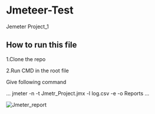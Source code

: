 # Jmeteer-Test
Jemeter Project_1
## How to run this file

1.Clone the repo

2.Run CMD in the root file 

Give following command

...
jmeter -n -t Jmetr_Project.jmx -l log.csv -e -o Reports
...

![Jmeter_report](https://user-images.githubusercontent.com/76903243/156873730-781b646c-6fd7-4d91-9766-9cc6431c6950.PNG)

